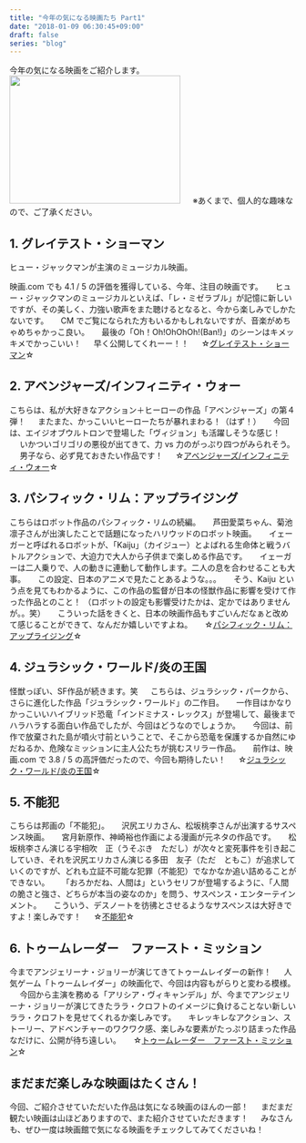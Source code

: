```yaml
---
title: "今年の気になる映画たち Part1"
date: "2018-01-09 06:30:45+09:00"
draft: false
series: "blog"
---
```

今年の気になる映画をご紹介します。
　
<img src="https://hiroshifujita.com/cms/wp-content/uploads/2018/01/IMG_3678-min-300x225.jpg" alt="" width="300" height="225" class="alignnone size-medium wp-image-302" />
　
※あくまで、個人的な趣味なので、ご了承ください。

<h2>1. グレイテスト・ショーマン</h2>

ヒュー・ジャックマンが主演のミュージカル映画。

映画.com でも 4.1 / 5 の評価を獲得している、今年、注目の映画です。
　
ヒュー・ジャックマンのミュージカルといえば、「レ・ミゼラブル」が記憶に新しいですが、その美しく、力強い歌声をまた聴けるとなると、今から楽しみでしかたないです。
　
CM でご覧になられた方もいるかもしれないですが、音楽がめちゃめちゃかっこ良い。
　
最後の「Oh！Oh!OhOhOh!(Ban!)」のシーンはキメッキメでかっこいい！
　
早く公開してくれーー！！
　
☆<a href="http://www.foxmovies-jp.com/greatest-showman/" rel="noopener noreferrer" target="_blank">グレイテスト・ショーマン</a>☆
　
<h2>2. アベンジャーズ/インフィニティ・ウォー</h2>

こちらは、私が大好きなアクション＋ヒーローの作品「アベンジャーズ」の第４弾！
　
またまた、かっこいいヒーローたちが暴れまわる！（はず！）
　
今回は、エイジオブウルトロンで登場した「ヴィジョン」も活躍しそうな感じ！
　
いかついゴリゴリの悪役が出てきて、力 vs 力のがっぷり四つがみられそう。
　
男子なら、必ず見ておきたい作品です！
　
☆<a href="http://marvel.disney.co.jp/movie/avengers-iw.html" rel="noopener noreferrer" target="_blank">アベンジャーズ/インフィニティ・ウォー</a>☆
　
<h2>3. パシフィック・リム：アップライジング</h2>

こちらはロボット作品のパシフィック・リムの続編。
　
芦田愛菜ちゃん、菊池凛子さんが出演したことで話題になったハリウッドのロボット映画。
　
イェーガーと呼ばれるロボットが、「Kaiju」（カイジュー）とよばれる生命体と戦うバトルアクションで、大迫力で大人から子供まで楽しめる作品です。
　
イェーガーは二人乗りで、人の動きに連動して動作します。二人の息を合わせることも大事。
　
この設定、日本のアニメで見たことあるような。。。
　
そう、Kaiju という点を見てもわかるように、この作品の監督が日本の怪獣作品に影響を受けて作った作品とのこと！
（ロボットの設定も影響受けたかは、定かではありませんが。。笑）
　
こういった話をきくと、日本の映画作品もすごいんだなぁと改めて感じることができて、なんだか嬉しいですよね。
　
☆<a href="http://pacificrim.jp/" rel="noopener noreferrer" target="_blank">パシフィック・リム：アップライジング</a>☆
　
<h2>4. ジュラシック・ワールド/炎の王国</h2>

怪獣っぽい、SF作品が続きます。笑
　
こちらは、ジュラシック・パークから、さらに進化した作品「ジュラシック・ワールド」の二作目。
　
一作目はかなりかっこいいハイブリッド恐竜「インドミナス・レックス」が登場して、最後までハラハラする面白い作品でしたが、今回はどうなのでしょうか。
　
今回は、前作で放棄された島が噴火寸前ということで、そこから恐竜を保護するか自然にゆだねるか、危険なミッションに主人公たちが挑むスリラー作品。
　
前作は、映画.com で 3.8 / 5 の高評価だったので、今回も期待したい！
　
☆<a href="http://www.jurassicworld.jp/" rel="noopener noreferrer" target="_blank">ジュラシック・ワールド/炎の王国</a>☆
　
<h2>5. 不能犯</h2>

こちらは邦画の「不能犯」。
　
沢尻エリカさん、松坂桃李さんが出演するサスペンス映画。
　
宮月新原作、神崎裕也作画による漫画が元ネタの作品です。
　
松坂桃李さん演じる宇相吹　正（うそぶき　ただし）が次々と変死事件を引き起こしていき、それを沢尻エリカさん演じる多田　友子（ただ　ともこ）が追求していくのですが、どれも立証不可能な犯罪（不能犯）でなかなか追い詰めることができない。
　
「おろかだね、人間は」というセリフが登場するように、「人間の脆さと強さ、どちらが本当の姿なのか」を問う、サスペンス・エンターテインメント。
　
こういう、デスノートを彷彿とさせるようなサスペンスは大好きですよ！楽しみです！
　
☆<a href="http://funohan.jp/" rel="noopener noreferrer" target="_blank">不能犯</a>☆
　
<h2>6. トゥームレーダー　ファースト・ミッション</h2>

今までアンジェリーナ・ジョリーが演じてきてトゥームレイダーの新作！
　
人気ゲーム「トゥームレイダー」の映画化で、今回は内容もがらりと変わる模様。
　
今回から主演を務める「アリシア・ヴィキャンデル」が、今までアンジェリーナ・ジョリーが演じてきたララ・クロフトのイメージに負けることない新しいララ・クロフトを見せてくれるか楽しみです。
　
キレッキレなアクション、ストーリー、アドベンチャーのワクワク感、楽しみな要素がたっぷり詰まった作品なだけに、公開が待ち遠しい。
　
☆<a href="http://wwws.warnerbros.co.jp/tombraider/" rel="noopener noreferrer" target="_blank">トゥームレーダー　ファースト・ミッション</a>☆
　
<h2>まだまだ楽しみな映画はたくさん！</h2>

今回、ご紹介させていただいた作品は気になる映画のほんの一部！
　
まだまだ観たい映画は山ほどありますので、また紹介させていただきます！
　
みなさんも、ぜひ一度は映画館で気になる映画をチェックしてみてくださいね！